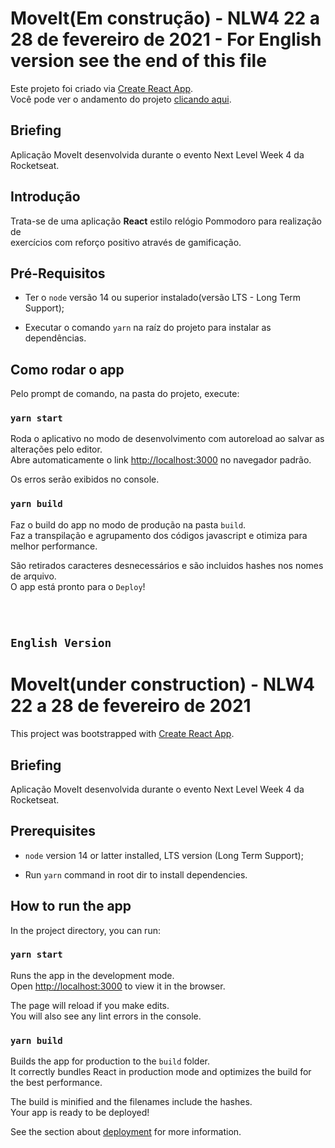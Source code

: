 # MoveIt(Em construção) - NLW4 22 a 28 de fevereiro de 2021 - For English version see the end of this file

Este projeto foi criado via [Create React App](https://github.com/facebook/create-react-app).  
Você pode ver o andamento do projeto [clicando aqui](http://thomasvieira-moveit-nlw4.herokuapp.com/).  


## Briefing
Aplicação MoveIt desenvolvida durante o evento Next Level Week 4 da Rocketseat.


## Introdução

Trata-se de uma aplicação **React** estilo relógio Pommodoro para realização de   
exercícios com reforço positivo através de gamificação.


## Pré-Requisitos

*  Ter o `node` versão 14 ou superior instalado(versão LTS - Long Term Support);

*  Executar o comando `yarn` na raíz do projeto para instalar as dependências.



## Como rodar o app

Pelo prompt de comando, na pasta do projeto, execute:


### `yarn start`

Roda o aplicativo no modo de desenvolvimento com autoreload ao salvar as alterações pelo editor.\
Abre automaticamente o link [http://localhost:3000](http://localhost:3000) no navegador padrão.

Os erros serão exibidos no console.


### `yarn build`

Faz o build do app no modo de produção na pasta `build`.\
Faz a transpilação e agrupamento dos códigos javascript e otimiza para melhor performance.

São retirados caracteres desnecessários e são incluidos hashes nos nomes de arquivo.\
O app está pronto para o `Deploy`!


` `  
` `  
## `English Version `

# MoveIt(under construction) - NLW4 22 a 28 de fevereiro de 2021

This project was bootstrapped with [Create React App](https://github.com/facebook/create-react-app).


## Briefing
Aplicação MoveIt desenvolvida durante o evento Next Level Week 4 da Rocketseat.


## Prerequisites

*  `node` version 14 or latter installed, LTS version (Long Term Support);

*  Run `yarn` command in root dir to install dependencies.



## How to run the app

In the project directory, you can run:


### `yarn start`

Runs the app in the development mode.\
Open [http://localhost:3000](http://localhost:3000) to view it in the browser.

The page will reload if you make edits.\
You will also see any lint errors in the console.


### `yarn build`

Builds the app for production to the `build` folder.\
It correctly bundles React in production mode and optimizes the build for the best performance.

The build is minified and the filenames include the hashes.\
Your app is ready to be deployed!

See the section about [deployment](https://facebook.github.io/create-react-app/docs/deployment) for more information.

